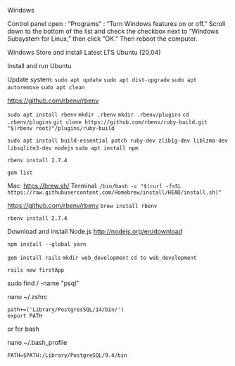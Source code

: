 Windows 

Control panel open : “Programs” : “Turn Windows features on or off.” 
Scroll down to the bottom of the list and check the checkbox next to “Windows Subsystem for Linux,” then click “OK.” Then reboot the computer.

Windows Store and install Latest LTS Ubuntu (20.04)

Install and run Ubuntu

Update system:
	`sudo apt update`
	`sudo apt dist-upgrade`
	`sudo apt autoremove`
	`sudo apt clean`
	

https://github.com/rbenv/rbenv

`sudo apt install rbenv`
`mkdir .rbenv`
`mkdir .rbenv/plugins`
`cd .rbenv/plugins`
`git clone https://github.com/rbenv/ruby-build.git "$(rbenv root)"/plugins/ruby-build`


`sudo apt install build-essential patch ruby-dev zlib1g-dev liblzma-dev libsqlite3-dev nodejs`
`sudo apt install npm`

`rbenv install 2.7.4`

`gem list`







Mac:
https://brew.sh/
Terminal: 
`/bin/bash -c "$(curl -fsSL https://raw.githubusercontent.com/Homebrew/install/HEAD/install.sh)"`

https://github.com/rbenv/rbenv
`brew install rbenv`

`rbenv install 2.7.4`

Download and install Node.js
http://nodejs.org/en/download

`npm install --global yarn`

`gem install rails`
`mkdir web_development`
`cd to web_development`


`rails new firstApp`

sudo find / -name "psql"

nano ~/.zshrc
```
path+=('Library/PostgresSQL/14/bin/')
export PATH
```

or for bash

nano ~/.bash_profile
```
PATH=$PATH:/Library/PostgreSQL/9.4/bin
```	
	



